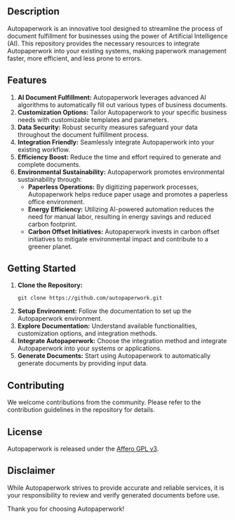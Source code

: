 ## Description
Autopaperwork is an innovative tool designed to streamline the process of document fulfillment for businesses using the power of Artificial Intelligence (AI). This repository provides the necessary resources to integrate Autopaperwork into your existing systems, making paperwork management faster, more efficient, and less prone to errors.

## Features
1. **AI Document Fulfillment:** Autopaperwork leverages advanced AI algorithms to automatically fill out various types of business documents.
2. **Customization Options:** Tailor Autopaperwork to your specific business needs with customizable templates and parameters.
3. **Data Security:** Robust security measures safeguard your data throughout the document fulfillment process.
4. **Integration Friendly:** Seamlessly integrate Autopaperwork into your existing workflow.
5. **Efficiency Boost:** Reduce the time and effort required to generate and complete documents.
6. **Environmental Sustainability:** Autopaperwork promotes environmental sustainability through:
    - **Paperless Operations:** By digitizing paperwork processes, Autopaperwork helps reduce paper usage and promotes a paperless office environment.
    - **Energy Efficiency:** Utilizing AI-powered automation reduces the need for manual labor, resulting in energy savings and reduced carbon footprint.
    - **Carbon Offset Initiatives:** Autopaperwork invests in carbon offset initiatives to mitigate environmental impact and contribute to a greener planet.


## Getting Started
1. **Clone the Repository:** 
   ```
   git clone https://github.com/autopaperwork.git
   ```
2. **Setup Environment:** Follow the documentation to set up the Autopaperwork environment.
3. **Explore Documentation:** Understand available functionalities, customization options, and integration methods.
4. **Integrate Autopaperwork:** Choose the integration method and integrate Autopaperwork into your systems or applications.
5. **Generate Documents:** Start using Autopaperwork to automatically generate documents by providing input data.

## Contributing
We welcome contributions from the community. Please refer to the contribution guidelines in the repository for details.

## License
Autopaperwork is released under the [Affero GPL v3](https://opensource.org/license/agpl-v3).



## Disclaimer
While Autopaperwork strives to provide accurate and reliable services, it is your responsibility to review and verify generated documents before use.


Thank you for choosing Autopaperwork!